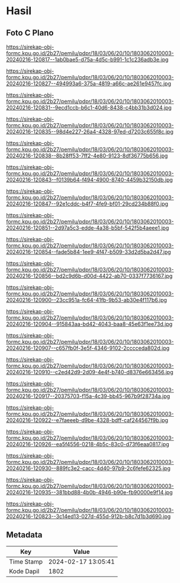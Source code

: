 # Hasil

## Foto C Plano

https://sirekap-obj-formc.kpu.go.id/2b27/pemilu/pdpr/18/03/06/20/10/1803062010003-20240216-120817--1ab0bae5-d75a-4d5c-b991-1c1c236adb3e.jpg

https://sirekap-obj-formc.kpu.go.id/2b27/pemilu/pdpr/18/03/06/20/10/1803062010003-20240216-120827--494993a6-375a-4819-a66c-ae261e9457fc.jpg

https://sirekap-obj-formc.kpu.go.id/2b27/pemilu/pdpr/18/03/06/20/10/1803062010003-20240216-120831--9ecd1ccb-b6c1-40d6-8438-c4bb31b3d024.jpg

https://sirekap-obj-formc.kpu.go.id/2b27/pemilu/pdpr/18/03/06/20/10/1803062010003-20240216-120835--98d4e227-26a4-4328-97ed-d7203c655f8c.jpg

https://sirekap-obj-formc.kpu.go.id/2b27/pemilu/pdpr/18/03/06/20/10/1803062010003-20240216-120838--8b28ff53-7ff2-4e80-9123-8df36775b656.jpg

https://sirekap-obj-formc.kpu.go.id/2b27/pemilu/pdpr/18/03/06/20/10/1803062010003-20240216-120843--f0139b64-f494-4900-8740-4459b32150db.jpg

https://sirekap-obj-formc.kpu.go.id/2b27/pemilu/pdpr/18/03/06/20/10/1803062010003-20240216-120847--92e1cddc-b4f7-4fe9-bf01-29cd234b88f0.jpg

https://sirekap-obj-formc.kpu.go.id/2b27/pemilu/pdpr/18/03/06/20/10/1803062010003-20240216-120851--2d97a5c3-edde-4a38-b5bf-542f5b4aeee1.jpg

https://sirekap-obj-formc.kpu.go.id/2b27/pemilu/pdpr/18/03/06/20/10/1803062010003-20240216-120854--fade5b84-1ee9-4f47-b509-33d2d5ba2d47.jpg

https://sirekap-obj-formc.kpu.go.id/2b27/pemilu/pdpr/18/03/06/20/10/1803062010003-20240216-120856--bd2c9d6b-d00d-4422-ab70-0337f7736167.jpg

https://sirekap-obj-formc.kpu.go.id/2b27/pemilu/pdpr/18/03/06/20/10/1803062010003-20240216-120900--23cc951a-fc64-41fb-9b53-ab30e4f117b6.jpg

https://sirekap-obj-formc.kpu.go.id/2b27/pemilu/pdpr/18/03/06/20/10/1803062010003-20240216-120904--915843aa-bd42-4043-baa8-45e63f1ee73d.jpg

https://sirekap-obj-formc.kpu.go.id/2b27/pemilu/pdpr/18/03/06/20/10/1803062010003-20240216-120907--c657fb0f-3e5f-4346-9102-2cccceda802d.jpg

https://sirekap-obj-formc.kpu.go.id/2b27/pemilu/pdpr/18/03/06/20/10/1803062010003-20240216-120910--c2ed42d9-2d09-4e4f-b740-d8376e663456.jpg

https://sirekap-obj-formc.kpu.go.id/2b27/pemilu/pdpr/18/03/06/20/10/1803062010003-20240216-120917--20375703-f15a-4c39-bb45-967b9f28734a.jpg

https://sirekap-obj-formc.kpu.go.id/2b27/pemilu/pdpr/18/03/06/20/10/1803062010003-20240216-120922--e7faeeeb-d9be-4328-bdff-caf244567f9b.jpg

https://sirekap-obj-formc.kpu.go.id/2b27/pemilu/pdpr/18/03/06/20/10/1803062010003-20240216-120926--ea5f4556-0218-4b5c-83c0-d73f6eaa0817.jpg

https://sirekap-obj-formc.kpu.go.id/2b27/pemilu/pdpr/18/03/06/20/10/1803062010003-20240216-120930--889fc3e2-cacc-4d40-97b9-2c6fefe62325.jpg

https://sirekap-obj-formc.kpu.go.id/2b27/pemilu/pdpr/18/03/06/20/10/1803062010003-20240216-120935--381bbd88-4b0b-4946-b90e-fb90000e9f14.jpg

https://sirekap-obj-formc.kpu.go.id/2b27/pemilu/pdpr/18/03/06/20/10/1803062010003-20240216-120823--3c14ed13-027d-455d-912b-b8c7d1b3d690.jpg


## Metadata

| Key        | Value               |
| ---------- | ------------------- |
| Time Stamp | 2024-02-17 13:05:41 |
| Kode Dapil | 1802                |



